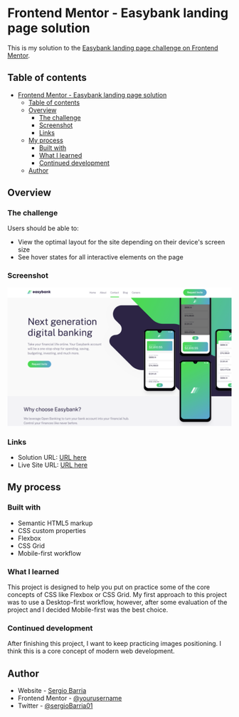 # Frontend Mentor - Easybank landing page solution

This is my solution to the [Easybank landing page challenge on Frontend Mentor](https://www.frontendmentor.io/challenges/easybank-landing-page-WaUhkoDN). 

## Table of contents

- [Frontend Mentor - Easybank landing page solution](#frontend-mentor---easybank-landing-page-solution)
  - [Table of contents](#table-of-contents)
  - [Overview](#overview)
    - [The challenge](#the-challenge)
    - [Screenshot](#screenshot)
    - [Links](#links)
  - [My process](#my-process)
    - [Built with](#built-with)
    - [What I learned](#what-i-learned)
    - [Continued development](#continued-development)
  - [Author](#author)
  
## Overview

### The challenge

Users should be able to:

- View the optimal layout for the site depending on their device's screen size
- See hover states for all interactive elements on the page

### Screenshot

![Project Screenshot](./images/screenshot.png)

### Links

- Solution URL: [URL here](https://www.frontendmentor.io/solutions/html-css-flexbox-and-css-grid-javascript-nfSzrc34F)
- Live Site URL: [URL here](https://easybank-sergiobarria.netlify.app/)

## My process

### Built with

- Semantic HTML5 markup
- CSS custom properties
- Flexbox
- CSS Grid
- Mobile-first workflow

### What I learned

This project is designed to help you put on practice some of the core concepts of CSS like Flexbox or CSS Grid. My first approach to this project was to use a Desktop-first workflow, however, after some evaluation of the project and I decided Mobile-first was the best choice.

### Continued development

After finishing this project, I want to keep practicing images positioning. I think this is a core concept of modern web development.

## Author

- Website - [Sergio Barria](https://www.sergiobarria.com)
- Frontend Mentor - [@yourusername](https://www.frontendmentor.io/profile/sergiobarria)
- Twitter - [@sergioBarria01](https://www.twitter.com/sergioBarria01)

